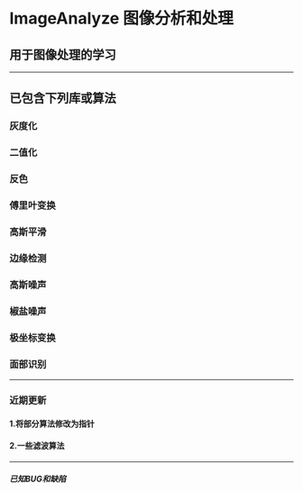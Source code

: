 # ImageAnalyze 图像分析和处理

## 用于图像处理的学习

***

## 已包含下列库或算法
### 灰度化
### 二值化
### 反色
### 傅里叶变换
### 高斯平滑
### 边缘检测
### 高斯噪声
### 椒盐噪声
### 极坐标变换
### 面部识别

***
###	近期更新
####	1.将部分算法修改为指针
####	2.一些滤波算法

***
#####	已知BUG和缺陷
